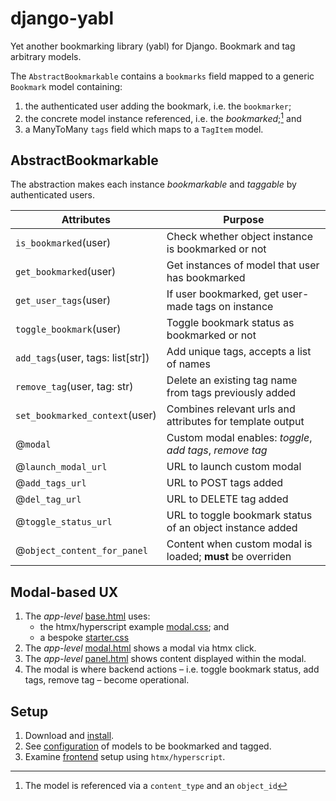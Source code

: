 # django-yabl

Yet another bookmarking library (yabl) for Django. Bookmark and tag arbitrary models.

The `AbstractBookmarkable` contains a `bookmarks` field mapped to a generic `Bookmark` model containing:

1. the authenticated user adding the bookmark, i.e. the `bookmarker`;
2. the concrete model instance referenced, i.e. the _bookmarked_;[^1] and
3. a ManyToMany `tags` field which maps to a `TagItem` model.

[^1]: The model is referenced via a `content_type` and an `object_id`

## AbstractBookmarkable

The abstraction makes each instance _bookmarkable_ and _taggable_ by authenticated users.

| Attributes                        | Purpose                                                    |
| --------------------------------- | ---------------------------------------------------------- |
| `is_bookmarked`(user)             | Check whether object instance is bookmarked or not         |
| `get_bookmarked`(user)            | Get instances of model that user has bookmarked            |
| `get_user_tags`(user)             | If user bookmarked, get user-made tags on instance         |
| `toggle_bookmark`(user)           | Toggle bookmark status as bookmarked or not                |
| `add_tags`(user, tags: list[str]) | Add unique tags, accepts a list of names                   |
| `remove_tag`(user, tag: str)      | Delete an existing tag name from tags previously added     |
| `set_bookmarked_context`(user)    | Combines relevant urls and attributes for template output  |
| @`modal`                          | Custom modal enables: _toggle_, _add tags_, _remove tag_   |
| @`launch_modal_url`               | URL to launch custom modal                                 |
| @`add_tags_url`                   | URL to POST tags added                                     |
| @`del_tag_url`                    | URL to DELETE tag added                                    |
| @`toggle_status_url`              | URL to toggle bookmark status of an object instance added  |
| @`object_content_for_panel`       | Content when custom modal is loaded; **must** be overriden |

## Modal-based UX

1. The _app-level_ [base.html](bookmarks/templates/base.html) uses:
   - the htmx/hyperscript example [modal.css](bookmarks/static/css/modal.css); and
   - a bespoke [starter.css](bookmarks/static/css/starter.css)
2. The _app-level_ [modal.html](bookmarks/templates/commons/modal.html) shows a modal via htmx click.
3. The _app-level_ [panel.html](bookmarks/templates/tags/templates/tags/panel.html) shows content displayed within the modal.
4. The modal is where backend actions – i.e. toggle bookmark status, add tags, remove tag – become operational.

## Setup

1. Download and [install](bookmarks/docs/setup.md).
2. See [configuration](bookmarks/docs/configure.md) of models to be bookmarked and tagged.
3. Examine [frontend](bookmarks/docs/frontend.md) setup using `htmx/hyperscript`.
